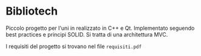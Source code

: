 # Bibliotech
Piccolo progetto per l'uni in realizzato in C++ e Qt. 
Implementato seguendo best practices e principi SOLID.
Si tratta di una architettura MVC.

I requisiti del progetto si trovano nel file `requisiti.pdf`
